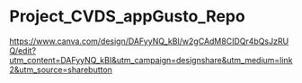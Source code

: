 # Project_CVDS_appGusto_Repo

https://www.canva.com/design/DAFyyNQ_kBI/w2gCAdM8CIDQr4bQsJzRUQ/edit?utm_content=DAFyyNQ_kBI&utm_campaign=designshare&utm_medium=link2&utm_source=sharebutton
